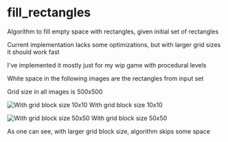 # fill_rectangles
Algorithm to fill empty space with rectangles, given initial set of rectangles

Current implementation lacks some optimizations, but with larger grid sizes it should work fast

I've implemented it mostly just for my wip game with procedural levels

White space in the following images are the rectangles from input set

Grid size in all images is 500x500

![With grid block size 10x10 ](https://github.com/user-attachments/assets/7d223eb4-8591-4573-bc16-b3acb8ce5f49) 
With grid block size 10x10


![With grid block size 50x50](https://github.com/user-attachments/assets/f0dda50d-9d7e-4bff-854c-8f7c7915050c)
With grid block size 50x50

As one can see, with larger grid block size, algorithm skips some space

